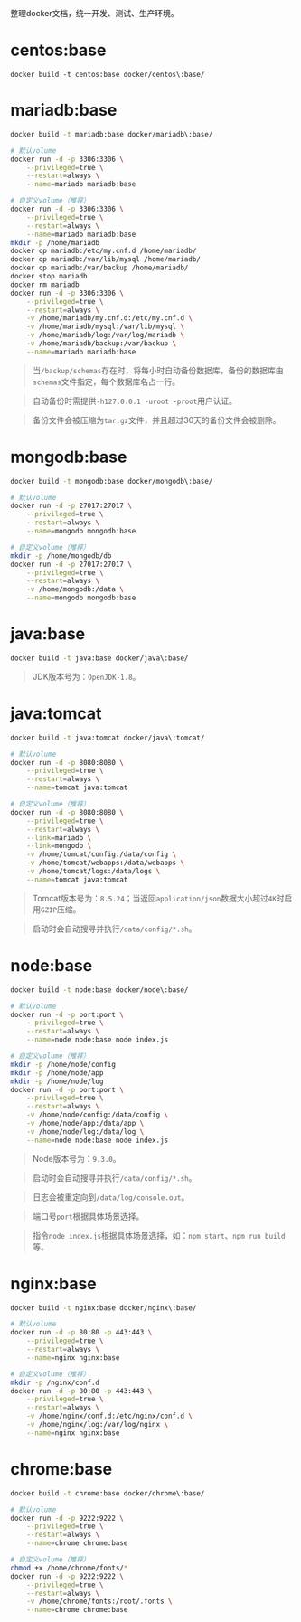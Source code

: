 整理docker文档，统一开发、测试、生产环境。

# centos:base
```base
docker build -t centos:base docker/centos\:base/
```

# mariadb:base
```bash
docker build -t mariadb:base docker/mariadb\:base/

# 默认volume
docker run -d -p 3306:3306 \
    --privileged=true \
    --restart=always \
    --name=mariadb mariadb:base

# 自定义volume（推荐）
docker run -d -p 3306:3306 \
    --privileged=true \
    --restart=always \
    --name=mariadb mariadb:base
mkdir -p /home/mariadb
docker cp mariadb:/etc/my.cnf.d /home/mariadb/
docker cp mariadb:/var/lib/mysql /home/mariadb/
docker cp mariadb:/var/backup /home/mariadb/
docker stop mariadb
docker rm mariadb
docker run -d -p 3306:3306 \
    --privileged=true \
    --restart=always \
    -v /home/mariadb/my.cnf.d:/etc/my.cnf.d \
    -v /home/mariadb/mysql:/var/lib/mysql \
    -v /home/mariadb/log:/var/log/mariadb \
    -v /home/mariadb/backup:/var/backup \
    --name=mariadb mariadb:base
```
> 当`/backup/schemas`存在时，将每小时自动备份数据库，备份的数据库由`schemas`文件指定，每个数据库名占一行。

> 自动备份时需提供`-h127.0.0.1 -uroot -proot`用户认证。

> 备份文件会被压缩为`tar.gz`文件，并且超过30天的备份文件会被删除。

# mongodb:base
```bash
docker build -t mongodb:base docker/mongodb\:base/

# 默认volume
docker run -d -p 27017:27017 \
    --privileged=true \
    --restart=always \
    --name=mongodb mongodb:base

# 自定义volume（推荐）
mkdir -p /home/mongodb/db
docker run -d -p 27017:27017 \
    --privileged=true \
    --restart=always \
    -v /home/mongodb:/data \
    --name=mongodb mongodb:base
```

# java:base
```bash
docker build -t java:base docker/java\:base/
```
> JDK版本号为：`OpenJDK-1.8`。

# java:tomcat
```bash
docker build -t java:tomcat docker/java\:tomcat/

# 默认volume
docker run -d -p 8080:8080 \
    --privileged=true \
    --restart=always \
    --name=tomcat java:tomcat

# 自定义volume（推荐）
docker run -d -p 8080:8080 \
    --privileged=true \
    --restart=always \
    --link=mariadb \
    --link=mongodb \
    -v /home/tomcat/config:/data/config \
    -v /home/tomcat/webapps:/data/webapps \
    -v /home/tomcat/logs:/data/logs \
    --name=tomcat java:tomcat
```
> Tomcat版本号为：`8.5.24`；当返回`application/json`数据大小超过`4K`时启用`GZIP`压缩。

> 启动时会自动搜寻并执行`/data/config/*.sh`。

# node:base
```bash
docker build -t node:base docker/node\:base/

# 默认volume
docker run -d -p port:port \
    --privileged=true \
    --restart=always \
    --name=node node:base node index.js

# 自定义volume（推荐）
mkdir -p /home/node/config
mkdir -p /home/node/app
mkdir -p /home/node/log
docker run -d -p port:port \
    --privileged=true \
    --restart=always \
    -v /home/node/config:/data/config \
    -v /home/node/app:/data/app \
    -v /home/node/log:/data/log \
    --name=node node:base node index.js
```
> Node版本号为：`9.3.0`。

> 启动时会自动搜寻并执行`/data/config/*.sh`。

> 日志会被重定向到`/data/log/console.out`。

> 端口号`port`根据具体场景选择。

> 指令`node index.js`根据具体场景选择，如：`npm start`、`npm run build`等。


# nginx:base
```bash
docker build -t nginx:base docker/nginx\:base/

# 默认volume
docker run -d -p 80:80 -p 443:443 \
    --privileged=true \
    --restart=always \
    --name=nginx nginx:base

# 自定义volume（推荐）
mkdir -p /nginx/conf.d
docker run -d -p 80:80 -p 443:443 \
    --privileged=true \
    --restart=always \
    -v /home/nginx/conf.d:/etc/nginx/conf.d \
    -v /home/nginx/log:/var/log/nginx \
    --name=nginx nginx:base
```

# chrome:base
```bash
docker build -t chrome:base docker/chrome\:base/

# 默认volume
docker run -d -p 9222:9222 \
    --privileged=true \
    --restart=always \
    --name=chrome chrome:base

# 自定义volume（推荐）
chmod +x /home/chrome/fonts/*
docker run -d -p 9222:9222 \
    --privileged=true \
    --restart=always \
    -v /home/chrome/fonts:/root/.fonts \
    --name=chrome chrome:base
```
